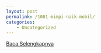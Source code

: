 ```yaml
---
layout: post
permalink: /1001-mimpi-naik-mobil/
categories:
    - Uncategorized
---
```


[Baca Selengkapnya](/06)